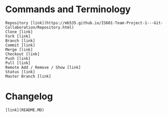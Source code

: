 # Commands and Terminology
    Repository [link](https://mb535.github.io/IS601-Team-Project-1---Git-Collaboration/Repository.html)
    Clone [link]
    Fork [link]
    Branch [link]
    Commit [link]
    Merge [link]
    Checkout [link]
    Push [link]
    Pull [link]
    Remote Add / Remove / Show [link]
    Status [link]
    Master Branch [link]
    
# Changelog
    [link](README.MD)